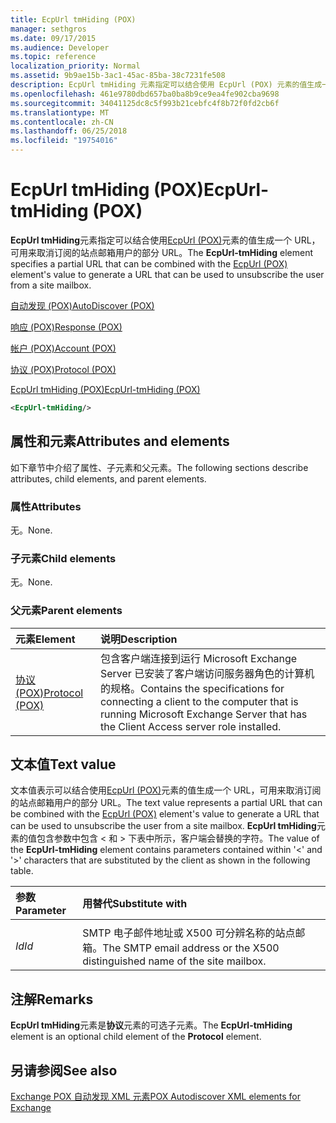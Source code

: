 ```yaml
---
title: EcpUrl tmHiding (POX)
manager: sethgros
ms.date: 09/17/2015
ms.audience: Developer
ms.topic: reference
localization_priority: Normal
ms.assetid: 9b9ae15b-3ac1-45ac-85ba-38c7231fe508
description: EcpUrl tmHiding 元素指定可以结合使用 EcpUrl (POX) 元素的值生成一个 URL，可用来取消订阅的站点邮箱用户的部分 URL。
ms.openlocfilehash: 461e9780dbd657ba0ba8b9ce9ea4fe902cba9698
ms.sourcegitcommit: 34041125dc8c5f993b21cebfc4f8b72f0fd2cb6f
ms.translationtype: MT
ms.contentlocale: zh-CN
ms.lasthandoff: 06/25/2018
ms.locfileid: "19754016"
---
```

# <a name="ecpurl-tmhiding-pox"></a><span data-ttu-id="dedee-103">EcpUrl tmHiding (POX)</span><span class="sxs-lookup"><span data-stu-id="dedee-103">EcpUrl-tmHiding (POX)</span></span>

<span data-ttu-id="dedee-104">**EcpUrl tmHiding**元素指定可以结合使用[EcpUrl (POX)](ecpurl-pox.md)元素的值生成一个 URL，可用来取消订阅的站点邮箱用户的部分 URL。</span><span class="sxs-lookup"><span data-stu-id="dedee-104">The **EcpUrl-tmHiding** element specifies a partial URL that can be combined with the [EcpUrl (POX)](ecpurl-pox.md) element's value to generate a URL that can be used to unsubscribe the user from a site mailbox.</span></span> 
  
[<span data-ttu-id="dedee-105">自动发现 (POX)</span><span class="sxs-lookup"><span data-stu-id="dedee-105">AutoDiscover (POX)</span></span>](autodiscover-pox.md)
  
[<span data-ttu-id="dedee-106">响应 (POX)</span><span class="sxs-lookup"><span data-stu-id="dedee-106">Response (POX)</span></span>](response-pox.md)
  
[<span data-ttu-id="dedee-107">帐户 (POX)</span><span class="sxs-lookup"><span data-stu-id="dedee-107">Account (POX)</span></span>](account-pox.md)
  
[<span data-ttu-id="dedee-108">协议 (POX)</span><span class="sxs-lookup"><span data-stu-id="dedee-108">Protocol (POX)</span></span>](protocol-pox.md)
  
[<span data-ttu-id="dedee-109">EcpUrl tmHiding (POX)</span><span class="sxs-lookup"><span data-stu-id="dedee-109">EcpUrl-tmHiding (POX)</span></span>](ecpurl-tmhiding-pox.md)
  
```XML
<EcpUrl-tmHiding/>
```

## <a name="attributes-and-elements"></a><span data-ttu-id="dedee-110">属性和元素</span><span class="sxs-lookup"><span data-stu-id="dedee-110">Attributes and elements</span></span>

<span data-ttu-id="dedee-111">如下章节中介绍了属性、子元素和父元素。</span><span class="sxs-lookup"><span data-stu-id="dedee-111">The following sections describe attributes, child elements, and parent elements.</span></span>
  
### <a name="attributes"></a><span data-ttu-id="dedee-112">属性</span><span class="sxs-lookup"><span data-stu-id="dedee-112">Attributes</span></span>

<span data-ttu-id="dedee-113">无。</span><span class="sxs-lookup"><span data-stu-id="dedee-113">None.</span></span>
  
### <a name="child-elements"></a><span data-ttu-id="dedee-114">子元素</span><span class="sxs-lookup"><span data-stu-id="dedee-114">Child elements</span></span>

<span data-ttu-id="dedee-115">无。</span><span class="sxs-lookup"><span data-stu-id="dedee-115">None.</span></span>
  
### <a name="parent-elements"></a><span data-ttu-id="dedee-116">父元素</span><span class="sxs-lookup"><span data-stu-id="dedee-116">Parent elements</span></span>

|<span data-ttu-id="dedee-117">**元素**</span><span class="sxs-lookup"><span data-stu-id="dedee-117">**Element**</span></span>|<span data-ttu-id="dedee-118">**说明**</span><span class="sxs-lookup"><span data-stu-id="dedee-118">**Description**</span></span>|
|:-----|:-----|
|[<span data-ttu-id="dedee-119">协议 (POX)</span><span class="sxs-lookup"><span data-stu-id="dedee-119">Protocol (POX)</span></span>](protocol-pox.md) <br/> |<span data-ttu-id="dedee-120">包含客户端连接到运行 Microsoft Exchange Server 已安装了客户端访问服务器角色的计算机的规格。</span><span class="sxs-lookup"><span data-stu-id="dedee-120">Contains the specifications for connecting a client to the computer that is running Microsoft Exchange Server that has the Client Access server role installed.</span></span>  <br/> |
   
## <a name="text-value"></a><span data-ttu-id="dedee-121">文本值</span><span class="sxs-lookup"><span data-stu-id="dedee-121">Text value</span></span>

<span data-ttu-id="dedee-122">文本值表示可以结合使用[EcpUrl (POX)](ecpurl-pox.md)元素的值生成一个 URL，可用来取消订阅的站点邮箱用户的部分 URL。</span><span class="sxs-lookup"><span data-stu-id="dedee-122">The text value represents a partial URL that can be combined with the [EcpUrl (POX)](ecpurl-pox.md) element's value to generate a URL that can be used to unsubscribe the user from a site mailbox.</span></span> <span data-ttu-id="dedee-123">**EcpUrl tmHiding**元素的值包含参数中包含 < 和 > 下表中所示，客户端会替换的字符。</span><span class="sxs-lookup"><span data-stu-id="dedee-123">The value of the **EcpUrl-tmHiding** element contains parameters contained within '<' and '>' characters that are substituted by the client as shown in the following table.</span></span> 
  
|<span data-ttu-id="dedee-124">**参数**</span><span class="sxs-lookup"><span data-stu-id="dedee-124">**Parameter**</span></span>|<span data-ttu-id="dedee-125">**用替代**</span><span class="sxs-lookup"><span data-stu-id="dedee-125">**Substitute with**</span></span>|
|:-----|:-----|
| <span data-ttu-id="dedee-126">
  _Id_</span><span class="sxs-lookup"><span data-stu-id="dedee-126">_Id_</span></span> <br/> |<span data-ttu-id="dedee-127">SMTP 电子邮件地址或 X500 可分辨名称的站点邮箱。</span><span class="sxs-lookup"><span data-stu-id="dedee-127">The SMTP email address or the X500 distinguished name of the site mailbox.</span></span>  <br/> |
   
## <a name="remarks"></a><span data-ttu-id="dedee-128">注解</span><span class="sxs-lookup"><span data-stu-id="dedee-128">Remarks</span></span>

<span data-ttu-id="dedee-129">**EcpUrl tmHiding**元素是**协议**元素的可选子元素。</span><span class="sxs-lookup"><span data-stu-id="dedee-129">The **EcpUrl-tmHiding** element is an optional child element of the **Protocol** element.</span></span> 
  
## <a name="see-also"></a><span data-ttu-id="dedee-130">另请参阅</span><span class="sxs-lookup"><span data-stu-id="dedee-130">See also</span></span>



[<span data-ttu-id="dedee-131">Exchange POX 自动发现 XML 元素</span><span class="sxs-lookup"><span data-stu-id="dedee-131">POX Autodiscover XML elements for Exchange</span></span>](pox-autodiscover-xml-elements-for-exchange.md)

